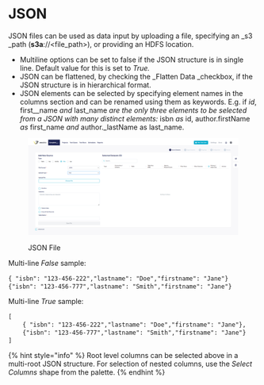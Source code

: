 # JSON

JSON files can be used as data input by uploading a file, specifying an \_s3 \_path (**s3a**://\<file\_path>), or providing an HDFS location.

* Multiline options can be set to false if the JSON structure is in single line. Default value for this is set to _True._
* JSON can be flattened, by checking the \_Flatten Data \_checkbox, if the JSON structure is in hierarchical format.
* JSON elements can be selected by specifying element names in the columns section and can be renamed using them as keywords. E.g. if _id_, first\_\_name _and_ last\_name _are the only three elements to be selected from a JSON with many distinct elements:_ isbn _as_ id, author.firstName _as_ first\_name _and_ author.\_lastName as last\_name.

<figure><img src="../../../../../.gitbook/assets/Screenshot 2024-12-16 212154.png" alt=""><figcaption><p>JSON File</p></figcaption></figure>

Multi-line _False_ sample:

```
{ "isbn": "123-456-222","lastname": "Doe","firstname": "Jane"}
{"isbn": "123-456-777","lastname": "Smith","firstname": "Jane"}
```

Multi-line _True_ sample:

```
[
	{ "isbn": "123-456-222","lastname": "Doe","firstname": "Jane"},
	{"isbn": "123-456-777","lastname": "Smith","firstname": "Jane"}
]
```

{% hint style="info" %}
Root level columns can be selected above in a multi-root JSON structure. For selection of nested columns, use the _Select Columns_ shape from the palette.
{% endhint %}
